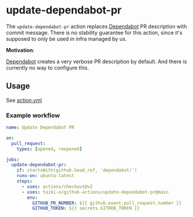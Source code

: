 # update-dependabot-pr

The `update-dependabot-pr` action replaces [Dependabot] PR description with
commit message.
There is no stability guarantee for this action, since it's supposed to only be
used in infra managed by us.

**Motivation**:

[Dependabot] creates a very verbose PR description by default. And there is currently no way to configure this.

## Usage

See [action.yml](action.yml)

### Example workflow

```yaml
name: Update Dependabot PR

on:
  pull_request:
    types: [opened, reopened]

jobs:
  update-dependabot-pr:
    if: startsWith(github.head_ref, 'dependabot/')
    runs-on: ubuntu-latest
    steps:
      - uses: actions/checkout@v2
      - uses: taiki-e/github-actions/update-dependabot-pr@main
        env:
          GITHUB_PR_NUMBER: ${{ github.event.pull_request.number }}
          GITHUB_TOKEN: ${{ secrets.GITHUB_TOKEN }}
```

[Dependabot]: https://docs.github.com/en/free-pro-team@latest/github/administering-a-repository/keeping-your-dependencies-updated-automatically
